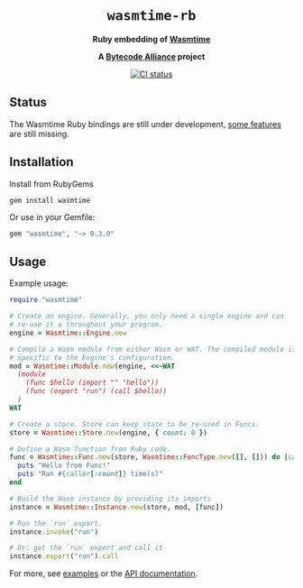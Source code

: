 <div align="center">
  <h1><code>wasmtime-rb</code></h1>

  <p>
    <strong>Ruby embedding of
    <a href="https://github.com/bytecodealliance/wasmtime">Wasmtime</a></strong>
  </p>

  <strong>A <a href="https://bytecodealliance.org/">Bytecode Alliance</a> project</strong>

  <p>
    <a href="https://github.com/bytecodealliance/wasmtime-rb/actions?query=workflow%3ACI">
      <img src="https://github.com/bytecodealliance/wasmtime-rb/workflows/CI/badge.svg" alt="CI status"/>
    </a>
  </p>
</div>

## Status

The Wasmtime Ruby bindings are still under development, [some features](https://github.com/bytecodealliance/wasmtime-rb/issues?q=is%3Aissue+is%3Aopen+label%3A%22missing+feature%22) are still missing.

## Installation

Install from RubyGems

```shell
gem install wasmtime
```

Or use in your Gemfile:

```ruby
gem "wasmtime", "~> 0.3.0"
```

## Usage

Example usage:

```ruby
require "wasmtime"

# Create an engine. Generally, you only need a single engine and can
# re-use it a throughout your program.
engine = Wasmtime::Engine.new

# Compile a Wasm module from either Wasm or WAT. The compiled module is
# specific to the Engine's configuration.
mod = Wasmtime::Module.new(engine, <<~WAT
  (module
    (func $hello (import "" "hello"))
    (func (export "run") (call $hello))
  )
WAT

# Create a store. Store can keep state to be re-used in Funcs.
store = Wasmtime::Store.new(engine, { count: 0 })

# Define a Wasm function from Ruby code.
func = Wasmtime::Func.new(store, Wasmtime::FuncType.new([], [])) do |caller|
  puts "Hello from Func!"
  puts "Ran #{caller[:count]} time(s)"
end

# Build the Wasm instance by providing its imports
instance = Wasmtime::Instance.new(store, mod, [func])

# Run the `run` export.
instance.invoke("run")

# Or: get the `run` export and call it
instance.export("run").call
```

For more, see [examples](https://github.com/bytecodealliance/wasmtime-rb/tree/main/examples)
or the [API documentation](https://bytecodealliance.github.io/wasmtime-rb/latest/).
